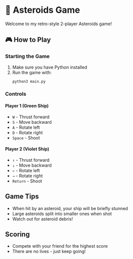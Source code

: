 # 🚀 Asteroids Game

Welcome to my retro-style 2-player Asteroids game!

## 🎮 How to Play

### Starting the Game
1. Make sure you have Python installed
2. Run the game with:
   ```bash
   python3 main.py
   ```

### Controls

#### Player 1 (Green Ship)
- `W` - Thrust forward
- `S` - Move backward
- `A` - Rotate left
- `D` - Rotate right
- `Space` - Shoot

#### Player 2 (Violet Ship)
- `↑` - Thrust forward
- `↓` - Move backward
- `←` - Rotate left
- `→` - Rotate right
- `Return` - Shoot

## Game Tips
- When hit by an asteroid, your ship will be briefly stunned
- Large asteroids split into smaller ones when shot
- Watch out for asteroid debris!

## Scoring
- Compete with your friend for the highest score
- There are no lives - just keep going!

